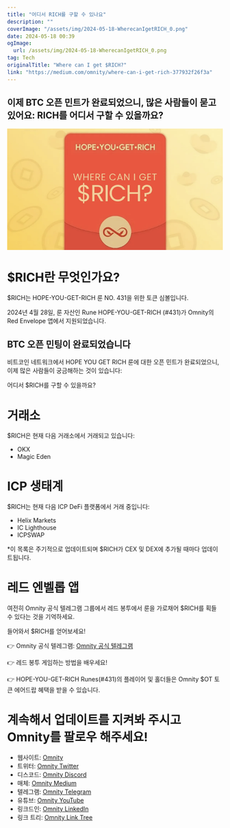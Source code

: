 ```yaml
---
title: "어디서 RICH를 구할 수 있나요"
description: ""
coverImage: "/assets/img/2024-05-18-WherecanIgetRICH_0.png"
date: 2024-05-18 00:39
ogImage: 
  url: /assets/img/2024-05-18-WherecanIgetRICH_0.png
tag: Tech
originalTitle: "Where can I get $RICH?"
link: "https://medium.com/omnity/where-can-i-get-rich-377932f26f3a"
---
```



## 이제 BTC 오픈 민트가 완료되었으니, 많은 사람들이 묻고 있어요: RICH를 어디서 구할 수 있을까요?

![WherecanIgetRICH_0.png](/assets/img/2024-05-18-WherecanIgetRICH_0.png)

# $RICH란 무엇인가요?

$RICH는 HOPE-YOU-GET-RICH 룬 NO. 431을 위한 토큰 심볼입니다.

<div class="content-ad"></div>

2024년 4월 28일, 룬 자산인 Rune HOPE-YOU-GET-RICH (#431)가 Omnity의 Red Envelope 앱에서 지원되었습니다.

## BTC 오픈 민팅이 완료되었습니다

비트코인 네트워크에서 HOPE YOU GET RICH 룬에 대한 오픈 민트가 완료되었으니, 이제 많은 사람들이 궁금해하는 것이 있습니다:

어디서 $RICH를 구할 수 있을까요?

<div class="content-ad"></div>

# 거래소

$RICH은 현재 다음 거래소에서 거래되고 있습니다:

- OKX
- Magic Eden

# ICP 생태계

<div class="content-ad"></div>

$RICH는 현재 다음 ICP DeFi 플랫폼에서 거래 중입니다:

- Helix Markets
- IC Lighthouse
- ICPSWAP

*이 목록은 주기적으로 업데이트되며 $RICH가 CEX 및 DEX에 추가될 때마다 업데이트됩니다.

# 레드 엔벨롭 앱

<div class="content-ad"></div>

여전히 Omnity 공식 텔레그램 그룹에서 레드 봉투에서 룬을 가로채어 $RICH를 획들 수 있다는 것을 기억하세요.

들어와서 $RICH를 얻어보세요!

👉 Omnity 공식 텔레그램: [Omnity 공식 텔레그램](https://t.me/omnityofficial)

👉 레드 봉투 게임하는 방법을 배우세요!

<div class="content-ad"></div>

👉 HOPE-YOU-GET-RICH Runes(#431)의 플레이어 및 홀더들은 Omnity $OT 토큰 에어드랍 혜택을 받을 수 있습니다.

# 계속해서 업데이트를 지켜봐 주시고 Omnity를 팔로우 해주세요!

- 웹사이트: [Omnity](https://www.omnity.network/)
- 트위터: [Omnity Twitter](https://twitter.com/OmnityNetwork)
- 디스코드: [Omnity Discord](https://discord.gg/6GTJBkZA9Q)
- 매체: [Omnity Medium](https://medium.com/omnity)
- 텔레그램: [Omnity Telegram](https://t.me/omnityofficial)
- 유튜브: [Omnity YouTube](https://www.youtube.com/@OmnityNetwork)
- 링크드인: [Omnity LinkedIn](https://www.linkedin.com/company/omnitynetwork/)
- 링크 트리: [Omnity Link Tree](https://linktr.ee/omnitynetwork)